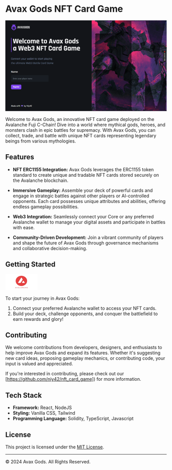 # Avax Gods NFT Card Game

![Avalanche Logo](https://github.com/niy42/nft_card_game/blob/main/client/src/assets/avax_gods.png)

Welcome to Avax Gods, an innovative NFT card game deployed on the Avalanche Fuji C-Chain! Dive into a world where mythical gods, heroes, and monsters clash in epic battles for supremacy. With Avax Gods, you can collect, trade, and battle with unique NFT cards representing legendary beings from various mythologies.

## Features

- **NFT ERC1155 Integration:** Avax Gods leverages the ERC1155 token standard to create unique and tradable NFT cards stored securely on the Avalanche blockchain.

- **Immersive Gameplay:** Assemble your deck of powerful cards and engage in strategic battles against other players or AI-controlled opponents. Each card possesses unique attributes and abilities, offering endless gameplay possibilities.

- **Web3 Integration:** Seamlessly connect your Core or any preferred Avalanche wallet to manage your digital assets and participate in battles with ease.

- **Community-Driven Development:** Join a vibrant community of players and shape the future of Avax Gods through governance mechanisms and collaborative decision-making.


## Getting Started
<img src=https://github.com/niy42/nft_card_game/blob/main/client/src/assets/avax_re.png width=100px height=50px/>

To start your journey in Avax Gods:

<!--1. Visit our [website](https://avaxgods.com) to create an account and download the game client.-->
1. Connect your preferred Avalanche wallet to access your NFT cards. 
2. Build your deck, challenge opponents, and conquer the battlefield to earn rewards and glory! 


## Contributing

We welcome contributions from developers, designers, and enthusiasts to help improve Avax Gods and expand its features. Whether it's suggesting new card ideas, proposing gameplay mechanics, or contributing code, your input is valued and appreciated.

If you're interested in contributing, please check out our [https://github.com/niy42/nft_card_game]) for more information.


## Tech Stack

- **Framework:** React, NodeJS
- **Styling:** Vanilla CSS, Tailwind
- **Programming Language:** Solidity, TypeScript, Javascript

<!--## Connect With Us

Stay up-to-date with the latest news, updates, and community events by following us on social media:

- Twitter: [@AvaxGods](https://twitter.com/AvaxGods)
- Discord: [Avax Gods Community](https://discord.gg/AvaxGods)
- Telegram: [Avax Gods Official](https://t.me/AvaxGodsOfficial)

Join our community, engage with fellow players, and embark on an unforgettable journey in Avax Gods!-->

## License

This project is licensed under the [MIT License](LICENSE).

---

© 2024 Avax Gods. All Rights Reserved.
